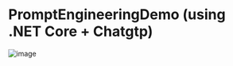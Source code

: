 # PromptEngineeringDemo (using .NET Core + Chatgtp)

![image](https://github.com/saraf007/PromptEngineeringDemo-.NET-Core-Chatgpt/assets/27550774/129b051f-80c4-438d-80ec-b70aeebe336a)

